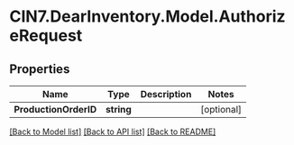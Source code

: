 # CIN7.DearInventory.Model.AuthorizeRequest

## Properties

| Name                  | Type       | Description | Notes      |
| --------------------- | ---------- | ----------- | ---------- |
| **ProductionOrderID** | **string** |             | [optional] |

[[Back to Model list]](../README.md#documentation-for-models) [[Back to API list]](../README.md#documentation-for-api-endpoints) [[Back to README]](../README.md)
